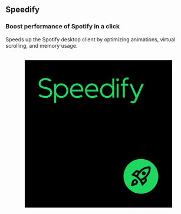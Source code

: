 ## Speedify
### Boost performance of Spotify in a click

Speeds up the Spotify desktop client by optimizing animations, virtual scrolling, and memory usage.

<div align="center">
  <br>
  <img src="Icon.png" alt="Speedify">
</div>
